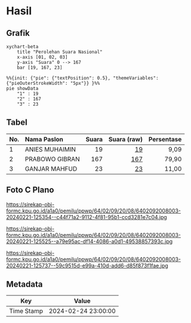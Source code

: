 # Hasil

## Grafik

```mermaid
xychart-beta
    title "Perolehan Suara Nasional"
    x-axis [01, 02, 03]
    y-axis "Suara" 0 --> 167
    bar [19, 167, 23]
```

```mermaid
%%{init: {"pie": {"textPosition": 0.5}, "themeVariables": {"pieOuterStrokeWidth": "5px"}} }%%
pie showData
    "1" : 19
    "2" : 167
    "3" : 23
```

## Tabel

| No. | Nama Paslon    | Suara | Suara (raw) | Persentase |
|:--- |:-------------- | -----:| -----------:| ----------:|
| 1   | ANIES MUHAIMIN | 19    | [19][p-1]   | 9,09       |
| 2   | PRABOWO GIBRAN | 167   | [167][p-2]  | 79,90      |
| 3   | GANJAR MAHFUD  | 23    | [23][p-3]   | 11,00      |


[p-1]: https://github.com/gigit-pemilu/pemilu-2024/blob/main/pilpres/hitung-suara/sub/64-kalimantan-timur/sub/02-kutai-kartanegara/sub/09-kenohan/sub/2008-tuana-tuha/sub/003-tps/sub/paslon-1.txt
[p-2]: https://github.com/gigit-pemilu/pemilu-2024/blob/main/pilpres/hitung-suara/sub/64-kalimantan-timur/sub/02-kutai-kartanegara/sub/09-kenohan/sub/2008-tuana-tuha/sub/003-tps/sub/paslon-2.txt
[p-3]: https://github.com/gigit-pemilu/pemilu-2024/blob/main/pilpres/hitung-suara/sub/64-kalimantan-timur/sub/02-kutai-kartanegara/sub/09-kenohan/sub/2008-tuana-tuha/sub/003-tps/sub/paslon-3.txt

## Foto C Plano

https://sirekap-obj-formc.kpu.go.id/a1a0/pemilu/ppwp/64/02/09/20/08/6402092008003-20240221-125354--c44f71a2-9112-4f81-95b1-ccd3281e7c04.jpg

https://sirekap-obj-formc.kpu.go.id/a1a0/pemilu/ppwp/64/02/09/20/08/6402092008003-20240221-125525--a79e95ac-df14-4086-a0d1-49538857393c.jpg

https://sirekap-obj-formc.kpu.go.id/a1a0/pemilu/ppwp/64/02/09/20/08/6402092008003-20240221-125737--59c9515d-e99a-410d-add6-d85f873f1fae.jpg


## Metadata

| Key        | Value               |
| ---------- | ------------------- |
| Time Stamp | 2024-02-24 23:00:00 |



